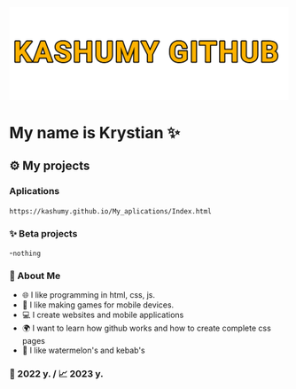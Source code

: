 
![](text2.png)
# My name is Krystian ✨

## ⚙️ My projects 
### Aplications 
`https://kashumy.github.io/My_aplications/Index.html `
### ✨ Beta projects
-`nothing`
### 📌 About Me
- 🌐 I like programming in html, css, js. 
- 🥝 I like making games for mobile devices.
- 💻 I create websites and mobile applications
- 🌍 I want to learn how github works and how to create complete css pages
- 🍉 I like watermelon's and kebab's
### 🎉 2022 y. / 📈 2023 y. 
